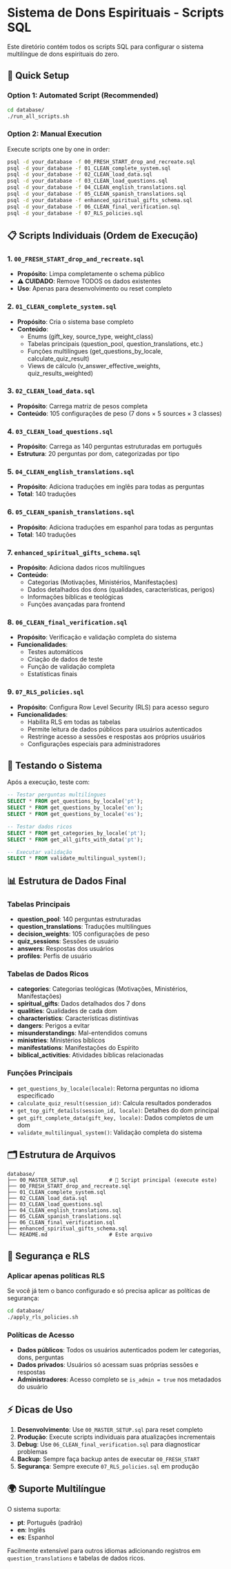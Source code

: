 # Sistema de Dons Espirituais - Scripts SQL

Este diretório contém todos os scripts SQL para configurar o sistema multilíngue de dons espirituais do zero.

## 🚀 Quick Setup

### Option 1: Automated Script (Recommended)
```bash
cd database/
./run_all_scripts.sh
```

### Option 2: Manual Execution
Execute scripts one by one in order:
```bash
psql -d your_database -f 00_FRESH_START_drop_and_recreate.sql
psql -d your_database -f 01_CLEAN_complete_system.sql  
psql -d your_database -f 02_CLEAN_load_data.sql
psql -d your_database -f 03_CLEAN_load_questions.sql
psql -d your_database -f 04_CLEAN_english_translations.sql
psql -d your_database -f 05_CLEAN_spanish_translations.sql
psql -d your_database -f enhanced_spiritual_gifts_schema.sql
psql -d your_database -f 06_CLEAN_final_verification.sql
psql -d your_database -f 07_RLS_policies.sql
```

## 📋 Scripts Individuais (Ordem de Execução)

### 1. `00_FRESH_START_drop_and_recreate.sql`
- **Propósito**: Limpa completamente o schema público
- **⚠️ CUIDADO**: Remove TODOS os dados existentes
- **Uso**: Apenas para desenvolvimento ou reset completo

### 2. `01_CLEAN_complete_system.sql` 
- **Propósito**: Cria o sistema base completo
- **Conteúdo**: 
  - Enums (gift_key, source_type, weight_class)
  - Tabelas principais (question_pool, question_translations, etc.)
  - Funções multilíngues (get_questions_by_locale, calculate_quiz_result)
  - Views de cálculo (v_answer_effective_weights, quiz_results_weighted)

### 3. `02_CLEAN_load_data.sql`
- **Propósito**: Carrega matriz de pesos completa
- **Conteúdo**: 105 configurações de peso (7 dons × 5 sources × 3 classes)

### 4. `03_CLEAN_load_questions.sql`
- **Propósito**: Carrega as 140 perguntas estruturadas em português
- **Estrutura**: 20 perguntas por dom, categorizadas por tipo

### 5. `04_CLEAN_english_translations.sql`
- **Propósito**: Adiciona traduções em inglês para todas as perguntas
- **Total**: 140 traduções

### 6. `05_CLEAN_spanish_translations.sql`
- **Propósito**: Adiciona traduções em espanhol para todas as perguntas  
- **Total**: 140 traduções

### 7. `enhanced_spiritual_gifts_schema.sql`
- **Propósito**: Adiciona dados ricos multilíngues
- **Conteúdo**:
  - Categorias (Motivações, Ministérios, Manifestações)
  - Dados detalhados dos dons (qualidades, características, perigos)
  - Informações bíblicas e teológicas
  - Funções avançadas para frontend

### 8. `06_CLEAN_final_verification.sql`
- **Propósito**: Verificação e validação completa do sistema
- **Funcionalidades**:
  - Testes automáticos
  - Criação de dados de teste
  - Função de validação completa
  - Estatísticas finais

### 9. `07_RLS_policies.sql`
- **Propósito**: Configura Row Level Security (RLS) para acesso seguro
- **Funcionalidades**:
  - Habilita RLS em todas as tabelas
  - Permite leitura de dados públicos para usuários autenticados
  - Restringe acesso a sessões e respostas aos próprios usuários
  - Configurações especiais para administradores

## 🧪 Testando o Sistema

Após a execução, teste com:

```sql
-- Testar perguntas multilíngues
SELECT * FROM get_questions_by_locale('pt');
SELECT * FROM get_questions_by_locale('en');  
SELECT * FROM get_questions_by_locale('es');

-- Testar dados ricos
SELECT * FROM get_categories_by_locale('pt');
SELECT * FROM get_all_gifts_with_data('pt');

-- Executar validação
SELECT * FROM validate_multilingual_system();
```

## 📊 Estrutura de Dados Final

### Tabelas Principais
- **question_pool**: 140 perguntas estruturadas
- **question_translations**: Traduções multilíngues 
- **decision_weights**: 105 configurações de peso
- **quiz_sessions**: Sessões de usuário
- **answers**: Respostas dos usuários
- **profiles**: Perfis de usuário

### Tabelas de Dados Ricos
- **categories**: Categorias teológicas (Motivações, Ministérios, Manifestações)
- **spiritual_gifts**: Dados detalhados dos 7 dons
- **qualities**: Qualidades de cada dom
- **characteristics**: Características distintivas
- **dangers**: Perigos a evitar
- **misunderstandings**: Mal-entendidos comuns
- **ministries**: Ministérios bíblicos
- **manifestations**: Manifestações do Espírito
- **biblical_activities**: Atividades bíblicas relacionadas

### Funções Principais
- `get_questions_by_locale(locale)`: Retorna perguntas no idioma especificado
- `calculate_quiz_result(session_id)`: Calcula resultados ponderados
- `get_top_gift_details(session_id, locale)`: Detalhes do dom principal
- `get_gift_complete_data(gift_key, locale)`: Dados completos de um dom
- `validate_multilingual_system()`: Validação completa do sistema

## 🗂️ Estrutura de Arquivos

```
database/
├── 00_MASTER_SETUP.sql          # 🚀 Script principal (execute este)
├── 00_FRESH_START_drop_and_recreate.sql
├── 01_CLEAN_complete_system.sql
├── 02_CLEAN_load_data.sql
├── 03_CLEAN_load_questions.sql
├── 04_CLEAN_english_translations.sql
├── 05_CLEAN_spanish_translations.sql
├── 06_CLEAN_final_verification.sql
├── enhanced_spiritual_gifts_schema.sql
└── README.md                    # Este arquivo
```

## 🔐 Segurança e RLS

### Aplicar apenas políticas RLS
Se você já tem o banco configurado e só precisa aplicar as políticas de segurança:

```bash
cd database/
./apply_rls_policies.sh
```

### Políticas de Acesso
- **Dados públicos**: Todos os usuários autenticados podem ler categorias, dons, perguntas
- **Dados privados**: Usuários só acessam suas próprias sessões e respostas
- **Administradores**: Acesso completo se `is_admin = true` nos metadados do usuário

## ⚡ Dicas de Uso

1. **Desenvolvimento**: Use `00_MASTER_SETUP.sql` para reset completo
2. **Produção**: Execute scripts individuais para atualizações incrementais
3. **Debug**: Use `06_CLEAN_final_verification.sql` para diagnosticar problemas
4. **Backup**: Sempre faça backup antes de executar `00_FRESH_START`
5. **Segurança**: Sempre execute `07_RLS_policies.sql` em produção

## 🌍 Suporte Multilíngue

O sistema suporta:
- **pt**: Português (padrão)
- **en**: Inglês  
- **es**: Espanhol

Facilmente extensível para outros idiomas adicionando registros em `question_translations` e tabelas de dados ricos.